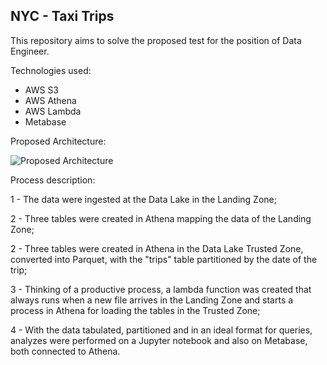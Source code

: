 ## NYC - Taxi Trips

This repository aims to solve the proposed test for the position of Data Engineer.

Technologies used:
- AWS S3
- AWS Athena
- AWS Lambda
- Metabase

Proposed Architecture:

![Proposed Architecture](https://geojson-desafio.s3.amazonaws.com/arq.png)

Process description:

1 - The data were ingested at the Data Lake in the Landing Zone;

2 - Three tables were created in Athena mapping the data of the Landing Zone;

2 - Three tables were created in Athena in the Data Lake Trusted Zone, converted into Parquet, with the "trips" table partitioned by the date of the trip;

3 - Thinking of a productive process, a lambda function was created that always runs when a new file arrives in the Landing Zone and starts a process in Athena for loading the tables in the Trusted Zone;

4 - With the data tabulated, partitioned and in an ideal format for queries, analyzes were performed on a Jupyter notebook and also on Metabase, both connected to Athena.